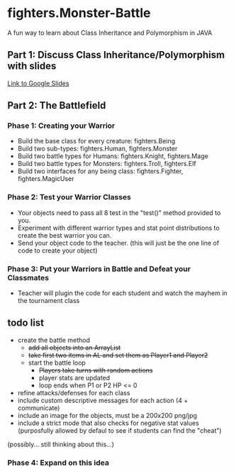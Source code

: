# fighters.Monster-Battle

A fun way to learn about Class Inheritance and Polymorphism in JAVA

## Part 1: Discuss Class Inheritance/Polymorphism with slides

[Link to Google Slides](https://docs.google.com/presentation/d/1GTl5BPuGU_LwpV4cR-CtP9ZPPLvdJUsaY50vs0dOiuA/edit?usp=sharing)

## Part 2: The Battlefield

### Phase 1: Creating your Warrior

- Build the base class for every creature: fighters.Being
- Build two sub-types: fighters.Human, fighters.Monster
- Build two battle types for Humans: fighters.Knight, fighters.Mage
- Build two battle types for Monsters: fighters.Troll, fighters.Elf
- Build two interfaces for any being class: fighters.Fighter, fighters.MagicUser

### Phase 2: Test your Warrior Classes

- Your objects need to pass all 8 test in the "test()" method provided to you.
- Experiment with different warrior types and stat point distributions to create the best warrior you can.
- Send your object code to the teacher. (this will just be the one line of code to create your object)

### Phase 3: Put your Warriors in Battle and Defeat your Classmates

- Teacher will plugin the code for each student and watch the mayhem in the tournament class

## todo list

- create the battle method
  - ~~add all objects into an ArrayList~~
  - ~~take first two items in AL and set them as Player1 and Player2~~
  - start the battle loop
    - ~~Players take turns with random actions~~
    - player stats are updated
    - loop ends when P1 or P2 HP <= 0
- refine attacks/defenses for each class
- include custom descriptive messages for each action (4 + communicate)
- include an image for the objects, must be a 200x200 png/jpg
- include a strict mode that also checks for negative stat values (purposfully allowed by defaul to see if students can find the "cheat")

(possibly... still thinking about this...)

### Phase 4: Expand on this idea
